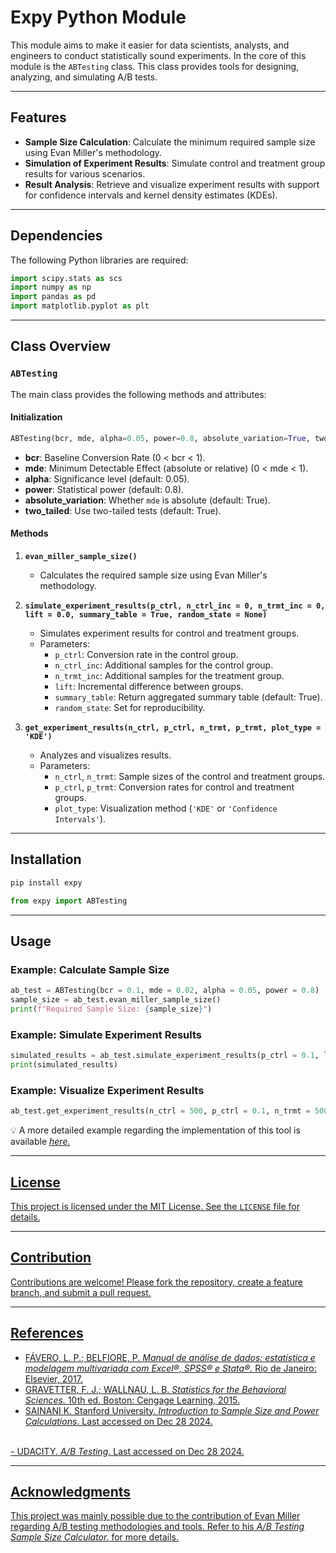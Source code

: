 # Expy Python Module

This module aims to make it easier for data scientists, analysts, and engineers to conduct statistically sound experiments. In the core of this module is the `ABTesting` class. This class provides tools for designing, analyzing, and simulating A/B tests.

---

## Features

- **Sample Size Calculation**: Calculate the minimum required sample size using Evan Miller's methodology.
- **Simulation of Experiment Results**: Simulate control and treatment group results for various scenarios.
- **Result Analysis**: Retrieve and visualize experiment results with support for confidence intervals and kernel density estimates (KDEs).

---

## Dependencies

The following Python libraries are required:

```python
import scipy.stats as scs
import numpy as np
import pandas as pd
import matplotlib.pyplot as plt
```

---

## Class Overview

### `ABTesting`
The main class provides the following methods and attributes:

#### **Initialization**
```python
ABTesting(bcr, mde, alpha=0.05, power=0.8, absolute_variation=True, two_tailed=True)
```

- **bcr**: Baseline Conversion Rate (0 < bcr < 1).
- **mde**: Minimum Detectable Effect (absolute or relative) (0 < mde < 1).
- **alpha**: Significance level (default: 0.05).
- **power**: Statistical power (default: 0.8).
- **absolute_variation**: Whether `mde` is absolute (default: True).
- **two_tailed**: Use two-tailed tests (default: True).

#### **Methods**

1. **`evan_miller_sample_size()`**
   - Calculates the required sample size using Evan Miller's methodology.

2. **`simulate_experiment_results(p_ctrl, n_ctrl_inc = 0, n_trmt_inc = 0, lift = 0.0, summary_table = True, random_state = None)`**
   - Simulates experiment results for control and treatment groups.
   - Parameters:
     - `p_ctrl`: Conversion rate in the control group.
     - `n_ctrl_inc`: Additional samples for the control group.
     - `n_trmt_inc`: Additional samples for the treatment group.
     - `lift`: Incremental difference between groups.
     - `summary_table`: Return aggregated summary table (default: True).
     - `random_state`: Set for reproducibility.

3. **`get_experiment_results(n_ctrl, p_ctrl, n_trmt, p_trmt, plot_type = 'KDE')`**
   - Analyzes and visualizes results.
   - Parameters:
     - `n_ctrl`, `n_trmt`: Sample sizes of the control and treatment groups.
     - `p_ctrl`, `p_trmt`: Conversion rates for control and treatment groups.
     - `plot_type`: Visualization method (`'KDE'` or `'Confidence Intervals'`).

---

## Installation

````python
pip install expy
````

```python
from expy import ABTesting
```

---

## Usage

### Example: Calculate Sample Size
```python
ab_test = ABTesting(bcr = 0.1, mde = 0.02, alpha = 0.05, power = 0.8)
sample_size = ab_test.evan_miller_sample_size()
print(f"Required Sample Size: {sample_size}")
```

### Example: Simulate Experiment Results
```python
simulated_results = ab_test.simulate_experiment_results(p_ctrl = 0.1, lift = 0.02)
print(simulated_results)
```

### Example: Visualize Experiment Results
```python
ab_test.get_experiment_results(n_ctrl = 500, p_ctrl = 0.1, n_trmt = 500, p_trmt = 0.12, plot_type = 'Confidence Intervals')
```

💡 A more detailed example regarding the implementation of this tool is available <em> <a href = 'https://github.com/domingosdeeulariadumba/expy/blob/main/ExpyExamplesNotebook.ipynb' target = '_blank'> here.</em> 

---

## License

This project is licensed under the MIT License. See the `LICENSE` file for details.

---

## Contribution

Contributions are welcome! Please fork the repository, create a feature branch, and submit a pull request.

---

## References
- FÁVERO, L. P.; BELFIORE, P. <em> <a href = 'https://www.amazon.com.br/Manual-An%C3%A1lise-Dados-Luiz-F%C3%A1vero/dp/8535270876' target = '_blank'> Manual de análise de dados: estatística e modelagem
multivariada com Excel®, SPSS® e Stata®.</em> Rio de Janeiro: Elsevier, 2017.
- GRAVETTER, F. J.; WALLNAU, L. B. <em> <a href = 'https://www.amazon.com/Statistics-Behavioral-Sciences-Standalone-Book/dp/1305504917' target = '_blank'> Statistics for the Behavioral Sciences.</em> 10th ed. Boston:
Cengage Learning, 2015.
- SAINANI K. Stanford University. <em> <a href = 'https://www.google.com/url?sa=t&source=web&rct=j&opi=89978449&url=https://web.stanford.edu/~kcobb/hrp259/lecture11.ppt&ved=2ahUKEwin0_6qmsuKAxVHUEEAHSzNEt0QFnoECBUQAQ&usg=AOvVaw16arOYUy8mK6FcYHGblX0m' target = '_blank'> Introduction to Sample Size and Power Calculations</em>. Last accessed on Dec 28 2024.
<br>
- UDACITY. <em> <a href = 'https://www.udacity.com/course/ab-testing--ud257' target = '_blank'> A/B Testing</em>. Last accessed on Dec 28 2024.
  
___
## Acknowledgments

This project was mainly possible due to the contribution of Evan Miller regarding A/B testing methodologies and tools. Refer to his <em> <a href = 'https://www.evanmiller.org/ab-testing/sample-size.html' target = '_blank' a> A/B Testing Sample Size Calculator.</em> for more details.

